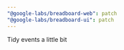 ```yaml
---
"@google-labs/breadboard-web": patch
"@google-labs/breadboard-ui": patch
---
```


Tidy events a little bit
